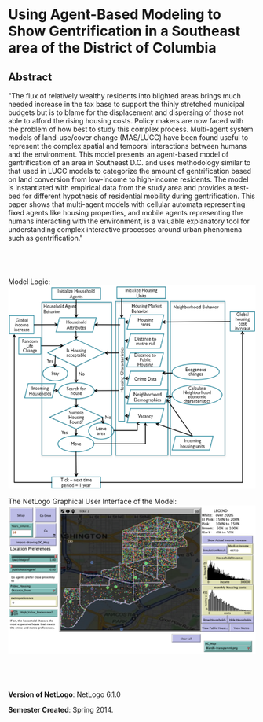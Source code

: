 # Using Agent-Based Modeling to Show Gentrification in a Southeast area of the District of Columbia

## Abstract

"The flux of relatively wealthy residents into blighted areas brings much needed increase in the tax base to support the thinly stretched municipal budgets but is to blame for the displacement and dispersing of those not able to afford the rising housing costs. Policy makers are now faced with the problem of how best to study this complex process. Multi-agent system models of land-use/cover change (MAS/LUCC) have been found useful to represent the complex spatial and temporal interactions between humans and the environment. This model presents an agent-based model of gentrification of an area in Southeast D.C. and uses methodology similar to that used in LUCC models to categorize the amount of gentrification based on land conversion from low-income to high-income residents. The model is instantiated with empirical data from the study area and provides a test-bed for different hypothesis of residential mobility during gentrification.  This paper shows that multi-agent models with cellular automata representing fixed agents like housing properties, and mobile agents representing the humans interacting with the environment, is a valuable explanatory tool for understanding complex interactive processes around urban phenomena such as gentrification."

## &nbsp;

Model Logic:
![Model Logic](ModelLogic.png)

The NetLogo Graphical User Interface of the Model: 
![The NetLogo Graphical User Interface](GUI.png)

## &nbsp;

**Version of NetLogo**: NetLogo 6.1.0

**Semester Created**: Spring 2014.